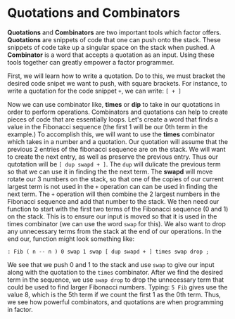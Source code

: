 # Quotations and Combinators

**Quotations** and **Combinators** are two important tools which factor offers.  **Quotations** are snippets of code that one can push onto the stack.  These snippets of code take up a singular space on the stack when pushed.  A **Combinator** is a word that accepts a quotation as an input.  Using these tools together can greatly empower a factor programmer.

First, we will learn how to write a quotation.  Do to this, we must bracket the desired code snipet we want to push, with square brackets.  For instance, to write a quotation for the code snippet `+`, we can write:
```[ + ]```

Now we can use combinator like, **times** or **dip**
to take in our quotations in order to perform operations.  Combinators and quotations can help to create pieces of code that are essentially loops.  Let's create a word that finds a value in the Fibonacci sequence (the first 1 will be our 0th term in the example.)  To accomplish this, we will want to use the **times** combinator which takes in a number and a quotation.  Our quotation will assume that the previous 2 entries of the fibonacci sequence are on the stack.  We will want to create the next entry, as well as preserve the previous entry.  Thus our qutotation will be `[ dup swapd + ]`.  The `dup` will dulicate the previous term so that we can use it in finding the the next term.  The **swapd** will move rotate our 3 numbers on the stack, so that one of the copies of our current largest term is not used in the `+` operation can can be used in finding the next term.  The `+` operation will then combine the 2 largest numbers in the Fibonacci sequence and add that number to the stack.  We then need our function to start with the first two terms of the Fibonacci sequence (0 and 1) on the stack.  This is to ensure our input is moved so that it is used in the times combinator (we can use the word `swap` for this). We also want to drop any unnecessary terms from the stack at the end of our operations. In the end our, function might look something like:

```: Fib ( n -- n ) 0 swap 1 swap [ dup swapd + ] times swap drop ;```

We see that we push 0 and 1 to the stack and use `swap` to give our input along with the quotation to the `times` combinator.  After we find the desired term in the sequence, we use `swap drop` to drop the unnecessary term that could be used to find larger Fibonacci numbers.  Typing:
```5 Fib```
gives use the value 8, which is the 5th term if we count the first 1 as the 0th term.  Thus, we see how powerful combinators, and quotations are when programming in factor.  
